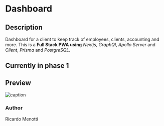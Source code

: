 
# Dashboard

## Description
Dashboard for a client to keep track of employees, clients, accounting and more. This is a **Full Stack PWA using** *Nextjs*, *GraphQl*, *Apollo Server* and *Client*, *Prisma* and *PostgreSQL*.

## Currently in phase 1

## Preview 
![caption](https://s3.us-west-2.amazonaws.com/menottin.com/features.gif)


### Author
Ricardo Menotti





